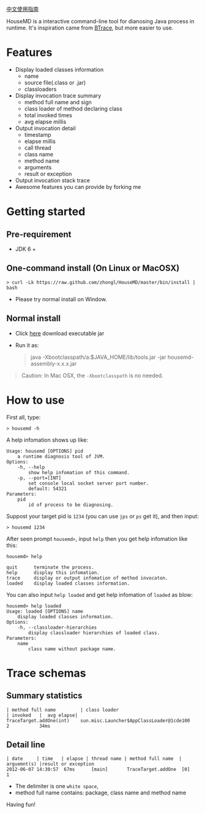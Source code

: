 [中文使用指南](https://github.com/zhongl/HouseMD/wiki/UseGuideCN_0_2_0)

HouseMD is a interactive command-line tool for dianosing Java process in runtime.
It's inspiration came from [BTrace](http://kenai.com/projects/btrace), but more easier to use.

# Features

- Display loaded classes information
    - name
    - source file(.class or .jar)
    - classloaders
- Display invocation trace summary
    - method full name and sign
    - class loader of method declaring class
    - total invoked times
    - avg elapse millis
- Output invocation detail
    - timestamp
    - elapse millis
    - call thread
    - class name
    - method name
    - arguments
    - result or exception
- Output invocation stack trace
- Awesome features you can provide by forking me

# Getting started

## Pre-requirement

- JDK 6 +

## One-command install (On Linux or MacOSX)

    > curl -Lk https://raw.github.com/zhongl/HouseMD/master/bin/install | bash

- Please try normal install on Window.

## Normal install

- Click [here](https://github.com/downloads/zhongl/HouseMD/housemd-assembly-0.2.0.jar) download executable jar
- Run it as:

    > java -Xbootclasspath/a:$JAVA_HOME/lib/tools.jar -jar housemd-assembly-x.x.x.jar

> Caution: In Mac OSX, the `-Xbootclasspath` is no needed.

# How to use

First all, type:

    > housemd -h

A help infomation shows up like:

    Usage: housemd [OPTIONS] pid
    	a runtime diagnosis tool of JVM.
    Options:
    	-h, --help
    		show help infomation of this command.
    	-p, --port=[INT]
    		set console local socket server port number.
    		default: 54321
    Parameters:
    	pid
    		id of process to be diagnosing.


Suppost your target pid is `1234` (you can use `jps` or `ps` get it), and then input:

    > housemd 1234

After seen prompt `housemd>`, input `help` then you get help infomation like this:

    housemd> help

    quit      terminate the process.
    help      display this infomation.
    trace     display or output infomation of method invocaton.
    loaded    display loaded classes information.

You can also input `help loaded` and get help infomation of `loaded` as blow:

    housemd> help loaded
    Usage: loaded [OPTIONS] name
        display loaded classes information.
    Options:
        -h, --classloader-hierarchies
            display classloader hierarchies of loaded class.
    Parameters:
        name
            class name without package name.

# Trace schemas

## Summary statistics

    | method full name         | class loader                              | invoked   |  avg elapse|
    TraceTarget.addOne(int)    sun.misc.Launcher$AppClassLoader@1cde100            2           34ms


## Detail line

    | date     | time   | elapse | thread name | method full name  | arguemnt(s) |result or exception
    2012-06-07 14:30:57  67ms      [main]       TraceTarget.addOne  [0]           1

- The delimiter is one `white space`,
- method full name contains: package, class name and method name



Having fun!